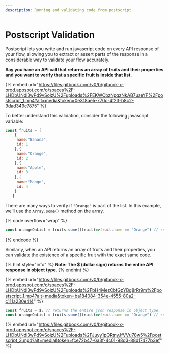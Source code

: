 ```yaml
---
description: Running and validating code from postscript
---
```


# Postscript Validation

Postscript lets you write and run javascript code on every API response of your flow, allowing you to extract or assert parts of the response in a considerable way to validate your flow accurately.

**Say you have an API call that returns an array of fruits and their properties and you want to verify that a specific fruit is inside that list.**

{% embed url="https://files.gitbook.com/v0/b/gitbook-x-prod.appspot.com/o/spaces%2F-LHDbUNdi3wPd9vSolzU%2Fuploads%2FEKWCbzNpqzNkAB7uaeYF%2Fpostscript_1.mp4?alt=media&token=0e318ae5-770c-4f23-b8c2-9dad349c7875" %}

To better understand this validation, consider the following javascript variable:

```javascript
const fruits = [
    {
     name:"Banana",
     id: 1
    },{
     name:"Orange",
     id: 2
    },{
     name:"Apple",
     id: 3
    },{
     name:"Mango",
     id: 4
    }
   ]
```

There are many ways to verify if `"Orange"` is part of the list. In this example, we’ll use the `Array.some()` method on the array.

{% code overflow="wrap" %}
```javascript
const orangeOnList = fruits.some((fruit)=>fruit.name == "Orange") // returns true
```
{% endcode %}

Similarly, when an API returns an array of fruits and their properties, you can validate the existence of a specific fruit with the exact same code.

{% hint style="info" %}
**Note: The $ (dollar sign) returns the entire API response in object type.**
{% endhint %}

{% embed url="https://files.gitbook.com/v0/b/gitbook-x-prod.appspot.com/o/spaces%2F-LHDbUNdi3wPd9vSolzU%2Fuploads%2FbH4MezCbfGzYBg8rRr9m%2Fpostscript_1.mp4?alt=media&token=ba184084-354e-4555-80a2-c111a230e414" %}

```javascript
const fruits = $; // returns the entire json response in object type.
const orangeOnList = fruits.some((fruit)=>fruit.name == "Orange") // returns true
```

{% embed url="https://files.gitbook.com/v0/b/gitbook-x-prod.appspot.com/o/spaces%2F-LHDbUNdi3wPd9vSolzU%2Fuploads%2FJuyy1pQRtnyJfVVu78w5%2Fpostscript_3.mp4?alt=media&token=fce72b47-6a3f-4c01-98d3-88d17477b3ef" %}

